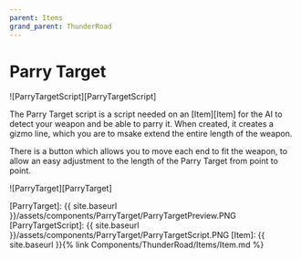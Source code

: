 ```yaml
---
parent: Items
grand_parent: ThunderRoad
---
```

# Parry Target

![ParryTargetScript][ParryTargetScript]

The Parry Target script is a script needed on an [Item][Item] for the AI to detect your weapon and be able to parry it. When created, it creates a gizmo line, which you are to msake extend the entire length of the weapon.

There is a button which allows you to move each end to fit the weapon, to allow an easy adjustment to the length of the Parry Target from point to point. 

![ParryTarget][ParryTarget]


[ParryTarget]: {{ site.baseurl }}/assets/components/ParryTarget/ParryTargetPreview.PNG
[ParryTargetScript]: {{ site.baseurl }}/assets/components/ParryTarget/ParryTargetScript.PNG
[Item]: {{ site.baseurl }}{% link Components/ThunderRoad/Items/Item.md %}